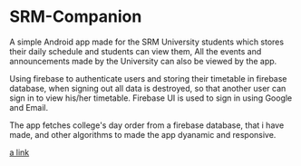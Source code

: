 # SRM-Companion
A simple Android app made for the SRM University students which stores their daily schedule and students can view them, All the events and announcements made by the University can also be viewed by the app.

Using firebase to authenticate users and storing their timetable in firebase database, when signing out all data is destroyed, so that another user can sign in to view his/her timetable. Firebase UI is used to sign in using Google and Email.

The app fetches college's day order from a firebase database, that i have made, and other algorithms to made the app dyanamic and responsive.

[a link](https://play.google.com/store/apps/details?id=com.androdev.timecompanion&hl=en)

